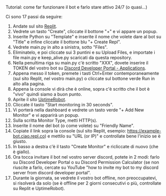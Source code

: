 Tutorial: come far funzionare il bot e farlo stare attivo 24/7 (o quasi...)

Ci sono 17 passi da seguire:

1. Andate sul sito [Replit](https://replit.com/).
2. Vedrete un tasto "Create", cliccate il bottone "+" e vi appare un popup.
3. Inserite Python su "Template" e inserite il nome che volete dare al bot su "Title" e infine cliccate il bottone blu "+ Create Repl".
4. Vedrete main.py in alto a sinistra, sotto "Files".
5. Eliminatelo, e poi cliccate sui 3 puntini e su Upload Files, e importate i file main.py e keep_alive.py scaricati da questa repository. 
6. Nella penultima riga su main.py c'è scritto "XXX", dovete inserire il TOKEN del vostro bot su [Discord Developer Portal - Applications](https://discord.com/developers/applications).
7. Appena messo il token, premete i tasti Ctrl+Enter contemporaneamente (sul sito Replit, nel vostro main.py) o cliccate sul bottone verde Run in alto alla pagina.
8. Appena la console vi dirà che è online, sopra c'è scritto che il bot è "vivo" quindi siamo a buon punto.
9. Aprite il sito [UptimeRobot](https://uptimerobot.com).
10. Cliccate il tasto "Start monitoring in 30 seconds".
11. Vi porterà nella dashboard e vedrete un tasto verde "+ Add New Monitor" e vi apparirà un popup.
12. Sulla scritta Monitor Type, metti HTTP(s).
13. Inserite il nome del bot (o come volete) su "Friendly Name".
14. Copiate il link sopra la console (sul sito Replit, esempio: https://example-bot.ciao.repl.co) e mettilo su "URL (or IP)" e controllate bene l'inizio se è giusto.
15. In basso a destra c'è il tasto "Create Monitor" e ricliccate di nuovo (che è giallo).
16. Ora tocca invitare il bot nel vostro server discord, potete in 2 modi: farlo su Discord Developer Portal o su Discord Permission Calculator (se non riuscite a farlo, cercate su YouTube "how to invite my bot to my discord server from discord developer portal".
17. Durante la giornata, se vedrete il vostro bot offline, non preoccupatevi, si risolverà da solo (se è offline per 2 giorni consecutivi o più, controllate su Replit e UptimeRobot).
